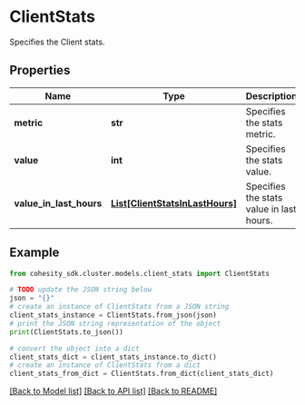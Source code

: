 # ClientStats

Specifies the Client stats.

## Properties

Name | Type | Description | Notes
------------ | ------------- | ------------- | -------------
**metric** | **str** | Specifies the stats metric. | [optional] 
**value** | **int** | Specifies the stats value. | [optional] 
**value_in_last_hours** | [**List[ClientStatsInLastHours]**](ClientStatsInLastHours.md) | Specifies the stats value in last hours. | [optional] 

## Example

```python
from cohesity_sdk.cluster.models.client_stats import ClientStats

# TODO update the JSON string below
json = "{}"
# create an instance of ClientStats from a JSON string
client_stats_instance = ClientStats.from_json(json)
# print the JSON string representation of the object
print(ClientStats.to_json())

# convert the object into a dict
client_stats_dict = client_stats_instance.to_dict()
# create an instance of ClientStats from a dict
client_stats_from_dict = ClientStats.from_dict(client_stats_dict)
```
[[Back to Model list]](../README.md#documentation-for-models) [[Back to API list]](../README.md#documentation-for-api-endpoints) [[Back to README]](../README.md)


